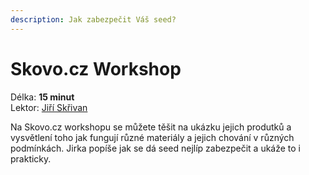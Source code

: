 ```yaml
---
description: Jak zabezpečit Váš seed?
---
```


# Skovo.cz Workshop

Délka: **15 minut**  
Lektor: [Jiří Skřivan](https://ethbrno.gwei.cz/prednasejici#jiri-skrivan-skovo-cz)

  
Na Skovo.cz workshopu se můžete těšit na ukázku jejich produtků a vysvětlení toho jak fungují různé materiály a jejich chování v různých podmínkách. Jirka popíše jak se dá seed nejlíp zabezpečit a ukáže to i prakticky. 

